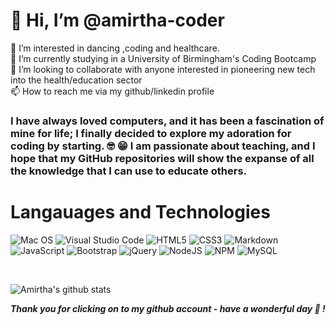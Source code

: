 # 👋 Hi, I’m @amirtha-coder 
👀 I’m interested in dancing ,coding and healthcare.\
🌱 I’m currently studying in a University of Birmingham's Coding Bootcamp\
💞️ I’m looking to collaborate with anyone interested in pioneering new tech into the health/education sector\
📫 How to reach me via my github/linkedin profile
### I have always loved computers, and it has been a fascination of mine for life; I finally decided to explore my adoration for coding by starting. 🤓 😁 I am passionate about teaching, and I hope that my GitHub repositories will show the expanse of all the knowledge that I can use to educate others.


# Langauages and Technologies
![Mac OS](https://img.shields.io/badge/mac%20os-000000?style=for-the-badge&logo=apple&logoColor=white)
![Visual Studio Code](https://img.shields.io/badge/Visual%20Studio%20Code-0078d7.svg?style=for-the-badge&logo=visual-studio-code&logoColor=white)
![HTML5](https://img.shields.io/badge/html5-%23E34F26.svg?style=for-the-badge&logo=html5&logoColor=white)
![CSS3](https://img.shields.io/badge/css3-%231572B6.svg?style=for-the-badge&logo=css3&logoColor=white)
![Markdown](https://img.shields.io/badge/markdown-%23000000.svg?style=for-the-badge&logo=markdown&logoColor=white)
![JavaScript](https://img.shields.io/badge/javascript-%23323330.svg?style=for-the-badge&logo=javascript&logoColor=%23F7DF1E)
![Bootstrap](https://img.shields.io/badge/bootstrap-%23563D7C.svg?style=for-the-badge&logo=bootstrap&logoColor=white)
![jQuery](https://img.shields.io/badge/jquery-%230769AD.svg?style=for-the-badge&logo=jquery&logoColor=white)
![NodeJS](https://img.shields.io/badge/node.js-6DA55F?style=for-the-badge&logo=node.js&logoColor=white)
![NPM](https://img.shields.io/badge/NPM-%23000000.svg?style=for-the-badge&logo=npm&logoColor=white)
![MySQL](https://img.shields.io/badge/mysql-%2300f.svg?style=for-the-badge&logo=mysql&logoColor=white)

<br>

![Amirtha's github stats](https://github-readme-stats.vercel.app/api?username=amirtha-coder)


 _**Thank you for clicking on to my github account - have a wonderful day 🥰 !**_


<!---
amirtha-coder/amirtha-coder is a ✨ special ✨ repository because its `README.md` (this file) appears on your GitHub profile.
You can click the Preview link to take a look at your changes.
--->
